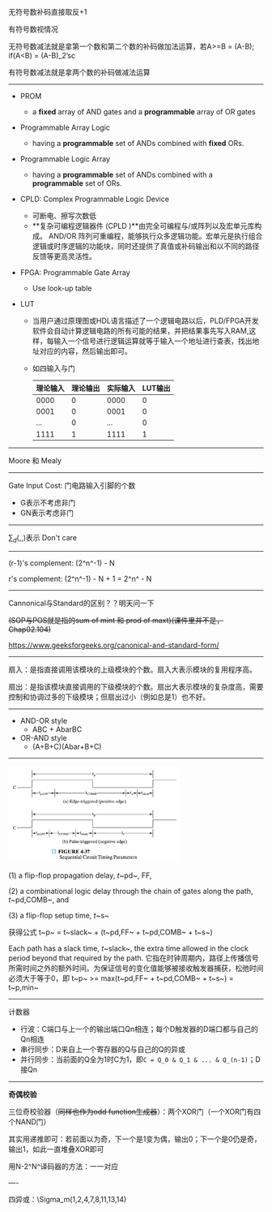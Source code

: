 无符号数补码直接取反+1

有符号数视情况

无符号数减法就是拿第一个数和第二个数的补码做加法运算，若A>=B = (A-B); if(A<B) = (A-B)_2’sc

有符号数减法就是拿两个数的补码做减法运算

---

* PROM

  * a **fixed** array of AND gates and a **programmable** array of OR gates

* Programmable Array Logic

  * having a **programmable** set of ANDs combined with **fixed** ORs.

* Programmable Logic Array

  * having a **programmable** set of ANDs combined with a **programmable** set of ORs.

* CPLD: Complex Programmable Logic Device

  * 可断电、擦写次数低
  * **复杂可编程逻辑器件 (CPLD )**由完全可编程与/或阵列以及宏单元库构成。 AND/OR 阵列可重编程，能够执行众多逻辑功能。宏单元是执行组合逻辑或时序逻辑的功能块，同时还提供了真值或补码输出和以不同的路径反馈等更高灵活性。

* FPGA: Programmable Gate Array

  * Use look-up table

* LUT

  * 当用户通过原理图或HDL语言描述了一个逻辑电路以后，PLD/FPGA开发软件会自动计算逻辑电路的所有可能的结果，并把结果事先写入RAM,这样，每输入一个信号进行逻辑运算就等于输入一个地址进行查表，找出地址对应的内容，然后输出即可。

  * 如四输入与门

    | 理论输入 | 理论输出 | 实际输入 | LUT输出 |
    | -------- | -------- | -------- | ------- |
    | 0000     | 0        | 0000     | 0       |
    | 0001     | 0        | 0001     | 0       |
    | ...      | 0        | ...      | 0       |
    | 1111     | 1        | 1111     | 1       |



---

Moore 和 Mealy

---

Gate Input Cost: 门电路输入引脚的个数

* G表示不考虑非门
* GN表示考虑非门

---

$\sum_d(,,)$表示 Don't care

---

(r-1)'s complement: (2^n^-1) - N

r's complement: (2^n^-1) - N + 1 = 2^n^ - N

---

Cannonical与Standard的区别？？明天问一下

~~(SOP与POS就是指的sum of mint 和 prod of maxt)(课件里并不是，Chap02.104)~~

https://www.geeksforgeeks.org/canonical-and-standard-form/

---

扇入：是指直接调用该模块的上级模块的个数。扇入大表示模块的复用程序高。 

扇出：是指该模块直接调用的下级模块的个数。扇出大表示模块的复杂度高，需要控制和协调过多的下级模块；但扇出过小（例如总是1）也不好。

---

* AND-OR style
  * ABC + AbarBC
* OR-AND style
  * (A+B+C)(Abar+B+C)

---

<img src="数逻注意事项.assets/image-20200111205832302.png" alt="image-20200111205832302" style="zoom:33%;" />

(1) a flip-flop propagation delay, *t*~pd~, FF, 

(2) a combinational logic delay through the chain of gates along the path, *t*~pd,COMB~, and

(3) a flip-flop setup time, *t*~s~

获得公式 t~p~ = t~slack~ + (t~pd,FF~ + t~pd,COMB~ + t~s~)

Each path has a slack time, *t*~slack~, the extra time allowed in the clock period beyond that required by the path. 它指在时钟周期内，路径上传播信号所需时间之外的额外时间。为保证信号的变化值能够被接收触发器捕获，松弛时间必须大于等于0，即 t~p~ >= max(t~pd,FF~ + t~pd,COMB~ + t~s~) = t~p,min~

---

计数器

* 行波：C端口与上一个的输出端口Qn相连；每个D触发器的D端口都与自己的Qn相连
* 串行同步：D来自上一个寄存器的Q与自己的Q的异或
* 并行同步：当前面的Q全为1时C为1，即`C = Q_0 & Q_1 & ... & Q_(n-1)`；D接Qn

---

**奇偶校验**

三位奇校验器（~~同样也作为odd function生成器~~）：两个XOR门（一个XOR门有四个NAND门）

其实用递推即可：若前面以为奇，下一个是1变为偶，输出0；下一个是0仍是奇，输出1，如此一直堆叠XOR即可

用N-2^N^译码器的方法：一一对应

—-

四异或：\Sigma_m(1,2,4,7,8,11,13,14)